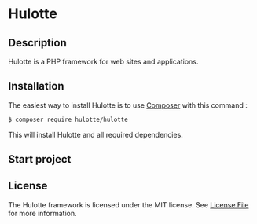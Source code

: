 # Hulotte

## Description
Hulotte is a PHP framework for web sites and applications.

## Installation
The easiest way to install Hulotte is to use [Composer](https://getcomposer.org/) with this command :

```bash
$ composer require hulotte/hulotte
```

This will install Hulotte and all required dependencies.

## Start project

## License
The Hulotte framework is licensed under the MIT license. See [License File](LICENSE) for more information.